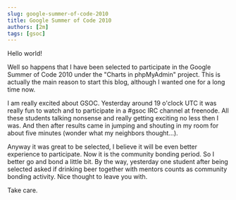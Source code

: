 ```yaml
---
slug: google-summer-of-code-2010
title: Google Summer of Code 2010
authors: [2m]
tags: [gsoc]
---
```


Hello world!

Well so happens that I have been selected to participate in the Google Summer of Code 2010 under the "Charts in phpMyAdmin" project. This is actually the main reason to start this blog, although I wanted one for a long time now.

<!--truncate-->

I am really excited about GSOC. Yesterday around 19 o'clock UTC it was really fun to watch and to participate in a #gsoc IRC channel at freenode. All these students talking nonsense and really getting exciting no less then I was. And then after results came in jumping and shouting in my room for about five minutes (wonder what my neighbors
thought...).

Anyway it was great to be selected, I believe it will be even better experience to participate. Now it is the community bonding period. So I better go and bond a little bit. By the way, yesterday one student after being selected asked if drinking beer together with mentors counts as community bonding activity. Nice thought to leave you with.

Take care.
